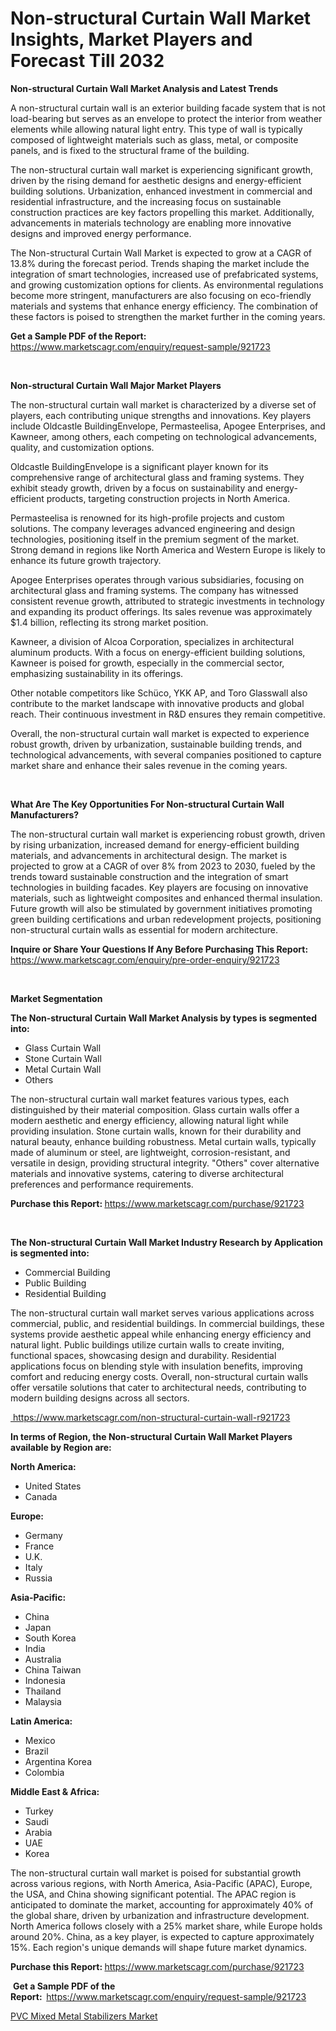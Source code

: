 <p><h1>Non-structural Curtain Wall Market Insights, Market Players and Forecast Till 2032</h1></p><p><strong>Non-structural Curtain Wall Market Analysis and Latest Trends</strong></p>
<p><p>A non-structural curtain wall is an exterior building facade system that is not load-bearing but serves as an envelope to protect the interior from weather elements while allowing natural light entry. This type of wall is typically composed of lightweight materials such as glass, metal, or composite panels, and is fixed to the structural frame of the building. </p><p>The non-structural curtain wall market is experiencing significant growth, driven by the rising demand for aesthetic designs and energy-efficient building solutions. Urbanization, enhanced investment in commercial and residential infrastructure, and the increasing focus on sustainable construction practices are key factors propelling this market. Additionally, advancements in materials technology are enabling more innovative designs and improved energy performance.</p><p>The Non-structural Curtain Wall Market is expected to grow at a CAGR of 13.8% during the forecast period. Trends shaping the market include the integration of smart technologies, increased use of prefabricated systems, and growing customization options for clients. As environmental regulations become more stringent, manufacturers are also focusing on eco-friendly materials and systems that enhance energy efficiency. The combination of these factors is poised to strengthen the market further in the coming years.</p></p>
<p><strong>Get a Sample PDF of the Report:&nbsp;</strong> <a href="https://www.marketscagr.com/enquiry/request-sample/921723?utm_campaign=2566&utm_medium=2&utm_source=Github&utm_content=ia&utm_term=02042025&utm_id=non-structural-curtain-wall">https://www.marketscagr.com/enquiry/request-sample/921723</a></p>
<p>&nbsp;</p>
<p><strong>Non-structural Curtain Wall Major Market Players</strong></p>
<p><p>The non-structural curtain wall market is characterized by a diverse set of players, each contributing unique strengths and innovations. Key players include Oldcastle BuildingEnvelope, Permasteelisa, Apogee Enterprises, and Kawneer, among others, each competing on technological advancements, quality, and customization options.</p><p>Oldcastle BuildingEnvelope is a significant player known for its comprehensive range of architectural glass and framing systems. They exhibit steady growth, driven by a focus on sustainability and energy-efficient products, targeting construction projects in North America.</p><p>Permasteelisa is renowned for its high-profile projects and custom solutions. The company leverages advanced engineering and design technologies, positioning itself in the premium segment of the market. Strong demand in regions like North America and Western Europe is likely to enhance its future growth trajectory.</p><p>Apogee Enterprises operates through various subsidiaries, focusing on architectural glass and framing systems. The company has witnessed consistent revenue growth, attributed to strategic investments in technology and expanding its product offerings. Its sales revenue was approximately $1.4 billion, reflecting its strong market position.</p><p>Kawneer, a division of Alcoa Corporation, specializes in architectural aluminum products. With a focus on energy-efficient building solutions, Kawneer is poised for growth, especially in the commercial sector, emphasizing sustainability in its offerings.</p><p>Other notable competitors like Schüco, YKK AP, and Toro Glasswall also contribute to the market landscape with innovative products and global reach. Their continuous investment in R&D ensures they remain competitive.</p><p>Overall, the non-structural curtain wall market is expected to experience robust growth, driven by urbanization, sustainable building trends, and technological advancements, with several companies positioned to capture market share and enhance their sales revenue in the coming years.</p></p>
<p>&nbsp;</p>
<p><strong>What Are The Key Opportunities For Non-structural Curtain Wall Manufacturers?</strong></p>
<p><p>The non-structural curtain wall market is experiencing robust growth, driven by rising urbanization, increased demand for energy-efficient building materials, and advancements in architectural design. The market is projected to grow at a CAGR of over 8% from 2023 to 2030, fueled by the trends toward sustainable construction and the integration of smart technologies in building facades. Key players are focusing on innovative materials, such as lightweight composites and enhanced thermal insulation. Future growth will also be stimulated by government initiatives promoting green building certifications and urban redevelopment projects, positioning non-structural curtain walls as essential for modern architecture.</p></p>
<p><strong>Inquire or Share Your Questions If Any Before Purchasing This Report:</strong> <a href="https://www.marketscagr.com/enquiry/pre-order-enquiry/921723?utm_campaign=2566&utm_medium=2&utm_source=Github&utm_content=ia&utm_term=02042025&utm_id=non-structural-curtain-wall">https://www.marketscagr.com/enquiry/pre-order-enquiry/921723</a></p>
<p>&nbsp;</p>
<p><strong>Market Segmentation</strong></p>
<p><strong>The Non-structural Curtain Wall Market Analysis by types is segmented into:</strong></p>
<p><ul><li>Glass Curtain Wall</li><li>Stone Curtain Wall</li><li>Metal Curtain Wall</li><li>Others</li></ul></p>
<p><p>The non-structural curtain wall market features various types, each distinguished by their material composition. Glass curtain walls offer a modern aesthetic and energy efficiency, allowing natural light while providing insulation. Stone curtain walls, known for their durability and natural beauty, enhance building robustness. Metal curtain walls, typically made of aluminum or steel, are lightweight, corrosion-resistant, and versatile in design, providing structural integrity. "Others" cover alternative materials and innovative systems, catering to diverse architectural preferences and performance requirements.</p></p>
<p><strong>Purchase this Report:&nbsp;</strong><a href="https://www.marketscagr.com/purchase/921723?utm_campaign=2566&utm_medium=2&utm_source=Github&utm_content=ia&utm_term=02042025&utm_id=non-structural-curtain-wall">https://www.marketscagr.com/purchase/921723</a></p>
<p>&nbsp;</p>
<p><strong>The Non-structural Curtain Wall Market Industry Research by Application is segmented into:</strong></p>
<p><ul><li>Commercial Building</li><li>Public Building</li><li>Residential Building</li></ul></p>
<p><p>The non-structural curtain wall market serves various applications across commercial, public, and residential buildings. In commercial buildings, these systems provide aesthetic appeal while enhancing energy efficiency and natural light. Public buildings utilize curtain walls to create inviting, functional spaces, showcasing design and durability. Residential applications focus on blending style with insulation benefits, improving comfort and reducing energy costs. Overall, non-structural curtain walls offer versatile solutions that cater to architectural needs, contributing to modern building designs across all sectors.</p></p>
<p><a href="https://www.marketscagr.com/non-structural-curtain-wall-r921723?utm_campaign=2566&utm_medium=2&utm_source=Github&utm_content=ia&utm_term=02042025&utm_id=non-structural-curtain-wall">&nbsp;https://www.marketscagr.com/non-structural-curtain-wall-r921723</a></p>
<p><strong>In terms of Region, the Non-structural Curtain Wall Market Players available by Region are:</strong></p>
<p>
    <p> <strong> North America: </strong>
        <ul>
            <li>United States</li>
            <li>Canada</li>
        </ul>
        </p> 
    <p> <strong> Europe: </strong>
        <ul>
            <li>Germany</li>
            <li>France</li>
            <li>U.K.</li>
            <li>Italy</li>
            <li>Russia</li>
        </ul>
        </p> 
    <p> <strong> Asia-Pacific: </strong>
        <ul>
            <li>China</li>
            <li>Japan</li>
            <li>South Korea</li>
            <li>India</li>
            <li>Australia</li>
            <li>China Taiwan</li>
            <li>Indonesia</li>
            <li>Thailand</li>
            <li>Malaysia</li>
        </ul>
        </p> 
    <p> <strong> Latin America: </strong>
        <ul>
            <li>Mexico</li>
            <li>Brazil</li>
            <li>Argentina Korea</li>
            <li>Colombia</li>
        </ul>
        </p> 
    <p> <strong> Middle East & Africa: </strong>
        <ul>
            <li>Turkey</li>
            <li>Saudi</li>
            <li>Arabia</li>
            <li>UAE</li>
            <li>Korea</li>
        </ul>
    </p>
    </p>
<p><p>The non-structural curtain wall market is poised for substantial growth across various regions, with North America, Asia-Pacific (APAC), Europe, the USA, and China showing significant potential. The APAC region is anticipated to dominate the market, accounting for approximately 40% of the global share, driven by urbanization and infrastructure development. North America follows closely with a 25% market share, while Europe holds around 20%. China, as a key player, is expected to capture approximately 15%. Each region's unique demands will shape future market dynamics.</p></p>
<p><strong>Purchase this Report: </strong><a href="https://www.marketscagr.com/purchase/921723?utm_campaign=2566&utm_medium=2&utm_source=Github&utm_content=ia&utm_term=02042025&utm_id=non-structural-curtain-wall">https://www.marketscagr.com/purchase/921723</a></p>
<p>&nbsp;<strong>Get a Sample PDF of the Report:&nbsp;&nbsp;</strong><a href="https://www.marketscagr.com/enquiry/request-sample/921723?utm_campaign=2566&utm_medium=2&utm_source=Github&utm_content=ia&utm_term=02042025&utm_id=non-structural-curtain-wall">https://www.marketscagr.com/enquiry/request-sample/921723</a></p>
<p><strong></strong></p>
<p><p><a href="https://github.com/curinbucan9/Market-Research-Report-List-1/blob/main/pvc-mixed-metal-stabilizers-market.md?utm_campaign=2566&utm_medium=2&utm_source=Github&utm_content=ia&utm_term=02042025&utm_id=non-structural-curtain-wall">PVC Mixed Metal Stabilizers Market</a></p></p>